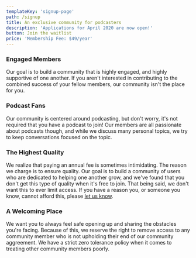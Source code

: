 ```yaml
---
templateKey: 'signup-page'
path: /signup
title: An exclusive community for podcasters
description: 'Applications for April 2020 are now open!'
button: Join the waitlist
price: 'Membership Fee: $49/year'
---
```

### Engaged Members
Our goal is to build a community that is highly engaged, and highly supportive of one another. If you aren't interested in contributing to the combined success of your fellow members, our community isn't the place for you. 

### Podcast Fans
Our community is centered around podcasting, but don't worry, it's not required that you have a podcast to join! Our members are all passionate about podcasts though, and while we discuss many personal topics, we try to keep conversations focused on the topic.

### The Highest Quality
We realize that paying an annual fee is sometimes intimidating. The reason we charge is to ensure quality. Our goal is to build a community of users who are dedicated to helping one another grow, and we've found that you don't get this type of quality when it's free to join. That being said, we don't want this to ever limit access. If you have a reason you, or someone you know, cannot afford this, please [let us know](mailto:dan@schoonlabs.com).

### A Welcoming Place
We want you to always feel safe opening up and sharing the obstacles you're facing. Because of this, we reserve the right to remove access to any community member who is not upholding their end of our community aggreement. We have a strict zero tolerance policy when it comes to treating other community members poorly.
